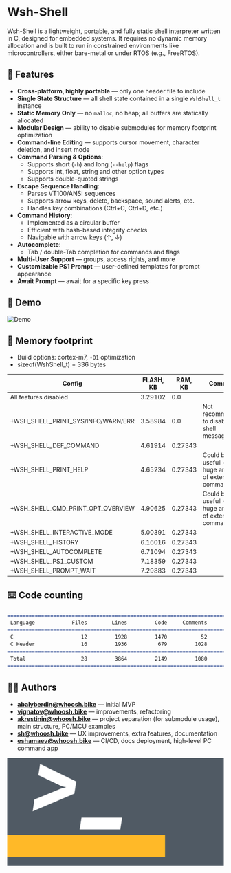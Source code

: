 # Wsh-Shell

Wsh-Shell is a lightweight, portable, and fully static shell interpreter written in C, designed for embedded systems. It requires no dynamic memory allocation and is built to run in constrained environments like microcontrollers, either bare-metal or under RTOS (e.g., FreeRTOS).

## 🚀 Features

- **Cross-platform, highly portable** — only one header file to include  
- **Single State Structure** — all shell state contained in a single `WshShell_t` instance  
- **Static Memory Only** — no `malloc`, no heap; all buffers are statically allocated  
- **Modular Design** — ability to disable submodules for memory footprint optimization
- **Command-line Editing** — supports cursor movement, character deletion, and insert mode  
- **Command Parsing & Options**:  
    - Supports short (`-h`) and long (`--help`) flags  
    - Supports int, float, string and other option types
    - Supports double-quoted strings  
- **Escape Sequence Handling**:  
    - Parses VT100/ANSI sequences  
    - Supports arrow keys, delete, backspace, sound alerts, etc.  
    - Handles key combinations (Ctrl+C, Ctrl+D, etc.)  
- **Command History**:  
    - Implemented as a circular buffer  
    - Efficient with hash-based integrity checks  
    - Navigable with arrow keys (↑, ↓)  
- **Autocomplete**:  
    - Tab / double-Tab completion for commands and flags  
- **Multi-User Support** — groups, access rights, and more  
- **Customizable PS1 Prompt** — user-defined templates for prompt appearance
- **Await Prompt** — await for a specific key press

## 👾 Demo

![Demo](img/demo.gif)

## 💾 Memory footprint

- Build options: cortex-m7, `-O1` optimization
- sizeof(WshShell_t) = 336 bytes

| Config                              | FLASH, KB | RAM, KB | Comment                                              |
| ----------------------------------- | --------- | ------- | ---------------------------------------------------- |
| All features disabled               | 3.29102   | 0.0     |                                                      |
| +WSH_SHELL_PRINT_SYS/INFO/WARN/ERR  | 3.58984   | 0.0     | Not recommended to disable shell messages            |
| +WSH_SHELL_DEF_COMMAND              | 4.61914   | 0.27343 |                                                      |
| +WSH_SHELL_PRINT_HELP               | 4.65234   | 0.27343 | Could be usefull on huge amount of external commands |
| +WSH_SHELL_CMD_PRINT_OPT_OVERVIEW   | 4.90625   | 0.27343 | Could be usefull on huge amount of external commands |
| +WSH_SHELL_INTERACTIVE_MODE         | 5.00391   | 0.27343 |                                                      |
| +WSH_SHELL_HISTORY                  | 6.16016   | 0.27343 |                                                      |
| +WSH_SHELL_AUTOCOMPLETE             | 6.71094   | 0.27343 |                                                      |
| +WSH_SHELL_PS1_CUSTOM               | 7.18359   | 0.27343 |                                                      |
| +WSH_SHELL_PROMPT_WAIT              | 7.29883   | 0.27343 |                                                      |

## ⌨️ Code counting

```markdown
===============================================================================
 Language            Files        Lines         Code     Comments       Blanks
===============================================================================
 C                      12         1928         1470           52          406
 C Header               16         1936          679         1028          229
===============================================================================
 Total                  28         3864         2149         1080          635
===============================================================================
```

## 👨‍💻 Authors

- **<abalyberdin@whoosh.bike>** — initial MVP  
- **<vignatov@whoosh.bike>** — improvements, refactoring
- **<akrestinin@whoosh.bike>** — project separation (for submodule usage), main structure, PC/MCU examples  
- **<sh@whoosh.bike>** — UX improvements, extra features, documentation
- **<eshamaev@whoosh.bike>**  — CI/CD, docs deployment, high-level PC command app

![Shell](img/shell_wide.png)
